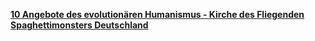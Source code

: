 [**10 Angebote des evolutionären Humanismus - Kirche des Fliegenden Spaghettimonsters Deutschland**](https://www.pastafari.eu/verein/10-angebote-des-evolutionaeren-humanismus/)